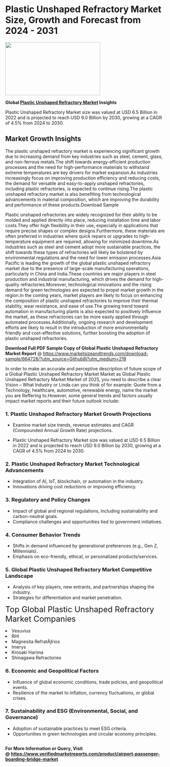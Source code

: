 <H1>Plastic Unshaped Refractory Market Size, Growth and Forecast from 2024 - 2031</H1><img class="aligncenter size-medium wp-image-584254" src="https://thirdeyenews.in/wp-content/uploads/2024/09/Global-Market-Research-300x168.jpeg" alt="" width="300" height="168" /><p><strong>Global&nbsp;<a href="https://www.marketsizeandtrends.com/download-sample/664728/?utm_source=Github8j?utm_medium=219">Plastic Unshaped Refractory Market</a> Insights</strong></p><p>Plastic Unshaped Refractory Market size was valued at USD 6.5 Billion in 2022 and is projected to reach USD 9.0 Billion by 2030, growing at a CAGR of 4.5% from 2024 to 2030.</p><p><h2>Market Growth Insights</h2> <p>The plastic unshaped refractory market is experiencing significant growth due to increasing demand from key industries such as steel, cement, glass, and non-ferrous metals.The shift towards energy-efficient production processes and the need for high-performance materials to withstand extreme temperatures are key drivers for market expansion.As industries increasingly focus on improving production efficiency and reducing costs, the demand for versatile and easy-to-apply unshaped refractories, including plastic refractories, is expected to continue rising.The plastic unshaped refractory market is also benefiting from technological advancements in material composition, which are improving the durability and performance of these products.Download Sample</p> <p>Plastic unshaped refractories are widely recognized for their ability to be molded and applied directly into place, reducing installation time and labor costs.They offer high flexibility in their use, especially in applications that require precise shapes or complex designs.Furthermore, these materials are often preferred in industries where quick repairs or upgrades to high-temperature equipment are required, allowing for minimized downtime.As industries such as steel and cement adopt more sustainable practices, the shift towards these types of refractories will likely be bolstered by environmental regulations and the need for lower emission processes.Asia Pacific is leading the growth of the global plastic unshaped refractory market due to the presence of large-scale manufacturing operations, particularly in China and India.These countries are major players in steel production and industrial manufacturing, which drives the demand for high-quality refractories.Moreover, technological innovations and the rising demand for green technologies are expected to propel market growth in the region.In the coming years, market players are likely to focus on enhancing the composition of plastic unshaped refractories to improve their thermal stability, wear resistance, and ease of use.The growing trend toward automation in manufacturing plants is also expected to positively influence the market, as these refractories can be more easily applied through automated processes.Additionally, ongoing research and development efforts are likely to result in the introduction of more environmentally friendly and cost-effective solutions, further boosting the adoption of plastic unshaped refractories.</p><p><span class=""><strong>Download Full PDF Sample Copy of Global Plastic Unshaped Refractory Market Report</strong> @ <a href="https://www.marketsizeandtrends.com/download-sample/664728/?utm_source=Github8j?utm_medium=219" target="_blank">https://www.marketsizeandtrends.com/download-sample/664728/?utm_source=Github8j?utm_medium=219</a></span></p><p>In order to make an accurate and perceptive description of future scope of a Global&nbsp;Plastic Unshaped Refractory Market Market as Global&nbsp;Plastic Unshaped Refractory Market Market of 2025, you need to describe a clear Vision &ndash; What Industry or Linda can you think of for example: Quote from a Technology, healthcare, automotive, renewable energy, name the market you are Reffering to.However, some general trends and factors usually impact market reports and their future outlook include:</p><h3>1.&nbsp;<strong>Plastic Unshaped Refractory Market Growth Projections</strong></h3><ul><li>Examine market size trends, revenue estimates and CAGR (Compounded Annual Growth Rate) projections.</li><li><p>Plastic Unshaped Refractory Market size was valued at USD 6.5 Billion in 2022 and is projected to reach USD 9.0 Billion by 2030, growing at a CAGR of 4.5% from 2024 to 2030.</p></li></ul><h3>2.&nbsp;<strong>Plastic Unshaped Refractory Market Technological Advancements</strong></h3><ul><li>Integration of AI, IoT, blockchain, or automation in the industry.</li><li>Innovations driving cost reductions or improving efficiency.</li></ul><h3>3.&nbsp;<strong>Regulatory and Policy Changes</strong></h3><ul><li>Impact of global and regional regulations, including sustainability and carbon-neutral goals.</li><li>Compliance challenges and opportunities tied to government initiatives.</li></ul><h3>4.&nbsp;<strong>Consumer Behavior Trends</strong></h3><ul><li>Shifts in demand influenced by generational preferences (e.g., Gen Z, Millennials).</li><li>Emphasis on eco-friendly, ethical, or personalized products/services.</li></ul><h3>5.&nbsp;<strong>Global Plastic Unshaped Refractory Market Competitive Landscape</strong></h3><ul><li>Analysis of key players, new entrants, and partnerships shaping the industry.</li><li>Strategies for differentiation and market penetration.</li></ul><p data-pm-slice="1 1 []"><span style="color: inherit; font-family: inherit; font-size: 25px;">Top Global Plastic Unshaped Refractory Market Companies</span></p><div class="" data-test-id=""><p><li>Vesuvius</li><li> RHI</li><li> Magnesita RefratÃƒrios</li><li> Imerys</li><li> Krosaki Harima</li><li> Shinagawa Refractories</li></p></div><h3>6.&nbsp;<strong>Economic and Geopolitical Factors</strong></h3><ul><li>Influence of global economic conditions, trade policies, and geopolitical events.</li><li>Resilience of the market to inflation, currency fluctuations, or global crises.</li></ul><h3>7.&nbsp;<strong>Sustainability and ESG (Environmental, Social, and Governance)</strong></h3><ul><li>Adoption of sustainable practices to meet ESG criteria.</li><li>Opportunities in green technologies and circular economy principles.</li></ul><h2><strong style="font-size: 14px;">For More Information or Query, Visit @&nbsp;</strong><a style="background-color: #ffffff; font-size: 14px;" href="https://www.marketsizeandtrends.com/report/plastic-unshaped-refractory-market/" target="_blank">https://www.verifiedmarketreports.com/product/airport-passenger-boarding-bridge-market</a></h2>